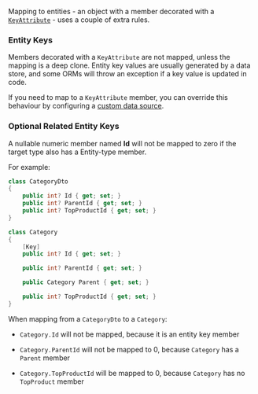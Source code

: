 Mapping to entities - an object with a member decorated with a [`KeyAttribute`](https://docs.microsoft.com/en-us/dotnet/api/system.componentmodel.dataannotations.keyattribute) - uses a couple of extra rules. 

### Entity Keys

Members decorated with a `KeyAttribute` are not mapped, unless the mapping is a deep clone. Entity key values are usually generated by a data store, and some ORMs will throw an exception if a key value is updated in code.

If you need to map to a `KeyAttribute` member, you can override this behaviour by configuring a [custom data source](/configuration/Member-Values).

### Optional Related Entity Keys

A nullable numeric member named **<something>Id** will not be mapped to zero if the target type also has a **<something>** Entity-type member.

For example:

```cs
class CategoryDto
{
    public int? Id { get; set; }
    public int? ParentId { get; set; }
    public int? TopProductId { get; set; }
}

class Category
{
    [Key]
    public int? Id { get; set; }

    public int? ParentId { get; set; }

    public Category Parent { get; set; }

    public int? TopProductId { get; set; }
}
```

When mapping from a `CategoryDto` to a `Category`:

- `Category.Id` will not be mapped, because it is an entity key member

- `Category.ParentId` will not be mapped to 0, because `Category` has a `Parent` member

- `Category.TopProductId` will be mapped to 0, because `Category` has no `TopProduct` member